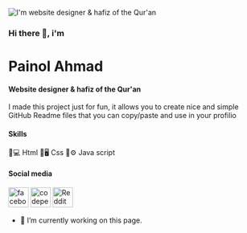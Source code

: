 ![I'm website designer & hafiz of the Qur'an](https://encrypted-tbn0.gstatic.com/images?q=tbn:ANd9GcSqFjd-rZPABKDBnwQZpN5EtDUCiNoiYmZYCQ&usqp=CAU)
### Hi there 👋, i'm
# Painol Ahmad
#### Website designer & hafiz of the Qur'an

I made this project just for fun, it allows you to create nice and simple GitHub Readme files that you can copy/paste and use in your profilio

#### Skills
🔹💻 Html
🔹🖥️ Css
🔹⚙️ Java script

#### Social media 
[<img src='https://cdn.jsdelivr.net/npm/simple-icons@3.0.1/icons/facebook.svg' alt='facebook' height='40'>](https://www.facebook.com/Painolahmed)  [<img src='https://cdn.jsdelivr.net/npm/simple-icons@3.0.1/icons/codepen.svg' alt='codepen' height='40'>](https://codepen.io/painolahmad)  [<img src='https://cdn.jsdelivr.net/npm/simple-icons@3.0.1/icons/reddit.svg' alt='Reddit' height='40'>](https://www.reddit.com/user/painolahmad)  
- 🔭 I’m currently working on this page. 




